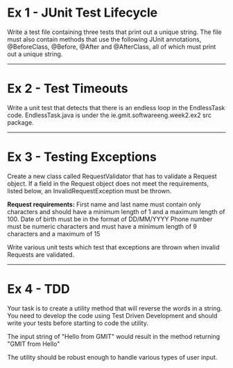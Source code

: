 # Ex 1 - JUnit Test Lifecycle
Write a test file containing three tests that print out a unique string. The file must also contain methods that use the following JUnit annotations, @BeforeClass, @Before, @After and @AfterClass, all of which must print out a unique string.

---

# Ex 2 - Test Timeouts
Write a unit test that detects that there is an endless loop in the EndlessTask code.
EndlessTask.java is under the ie.gmit.softwareeng.week2.ex2 src package.

---

# Ex 3 - Testing Exceptions
Create a new class called RequestValidator that has to validate a Request object. If a field in the Request object does 
not meet the requirements, listed below, an InvalidRequestException must be thrown. 

**Request requirements:**
First name and last name must contain only characters and should have a minimum length of 1 and a maximum length of 100. 
Date of birth must be in the format of DD/MM/YYYY
Phone number must be numeric characters and must have a minimum length of 9 characters and a maximum of 15

Write various unit tests which test that exceptions are thrown when invalid Requests are validated.

---
# Ex 4 - TDD
Your task is to create a utility method that will reverse the words in a string. You need to develop the
code using Test Driven Development and should write your tests before starting to code the utility.

The input string of "Hello from GMIT" would result in the method returning "GMIT from Hello"

The utility should be robust enough to handle various types of user input.
